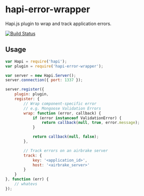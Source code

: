 # hapi-error-wrapper

Hapi.js plugin to wrap and track application errors.

[![Build Status](https://travis-ci.org/blissbooker/hapi-error-wrapper.svg)](https://travis-ci.org/blissbooker/hapi-error-wrapper)

## Usage

```javascript
var Hapi = require('hapi');
var plugin = require('hapi-error-wrapper');

var server = new Hapi.Server();
server.connection({ port: 1337 });

server.register({
    plugin: plugin,
    register: {
        // Wrap component-specific error
        // e.g. Mongoose Validation Errors
        wrap: function (error, callback) {
            if (error instanceof ValidationError) {
                return callback(null, true, error.message);
            }

            return callback(null, false);
        },

        // Track errors on an airbrake server
        track: {
            key: '<application_id>',
            host: '<airbrake_server>'
        }
    }
}, function (err) {
    // whatevs
});
```
